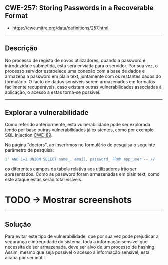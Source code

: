 ## CWE-257: Storing Passwords in a Recoverable Format
- https://cwe.mitre.org/data/definitions/257.html

---
## Descrição
No processo de registo de novos utilizadores, quando a password é introduzida e submetida, esta será enviada para o servidor. Por sua vez, o processo servidor estabelece uma conexão com a base de dados e armazena a password em plain text, juntamente com os restantes dados do formulário. O facto de dados sensiveis serem armazenados em formatos facilmente recuperáveis, caso existam outras vulnerabilidades associadas à aplicação, o acesso a estas torna-se possível.

---
## Explorar a vulnerabilidade
Como referido anteriormente, esta vulnerabilidade pode ser explorada tendo por base outras vulnerabilidades já existentes, como por exemplo SQL Injection [CWE-89](CWE-89.md).

Na página "doctors", ao inserirmos no formulário de pesquisa o seguinte parâmetro de pesquisa:

```sql
1' AND 1=2 UNION SELECT name_, email, password_ FROM app_user -- //
```

os diferentes campos da tabela relativa aos utilizadores irão ser apresentados. Como as password foram armazenadas em plain text, como este ataque estas serão total visíveis.


# TODO -> Mostrar screenshots

---
## Solução
Para evitar este tipo de vulnerabilidade, que por sua vez pode prejudicar a segurança e intregridade do sistema, toda a informação sensível que necessita de ser armazenada, deve ser alvo de um processo de hashing. Assim, mesmo que seja possível o acesso a informação sensível, esta acaba por ser inútil.
